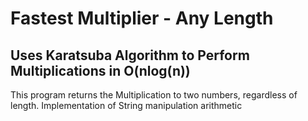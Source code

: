 # Fastest Multiplier - Any Length
## Uses Karatsuba Algorithm to Perform Multiplications in O(nlog(n)) 
This program returns the Multiplication to two numbers, regardless of length. Implementation of String manipulation arithmetic
